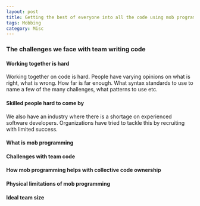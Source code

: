 ```yaml
---
layout: post
title: Getting the best of everyone into all the code using mob programming
tags: Mobbing
category: Misc
---
```

### The challenges we face with team writing code

#### Working together is hard

Working together on code is hard. People have varying opinions on what is right, what is wrong. How far is far enough. What syntax standards to use to name a few of the many challenges, what patterns to use etc.

#### Skilled people hard to come by

We also have an industry where there is a shortage on experienced software developers. Organizations have tried to tackle this by recruiting with limited success. 

#### What is mob programming

#### Challenges with team code

#### How mob programming helps with collective code ownership

#### Physical limitations of mob programming

#### Ideal team size
